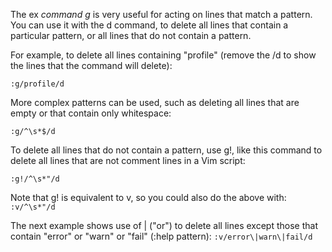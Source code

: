 The ex *command g* is very useful for acting on lines that match a pattern. You can use it with the d command, to delete all lines that contain a particular pattern, or all lines that do not contain a pattern.

For example, to delete all lines containing "profile" (remove the /d to show the lines that the command will delete):

```:g/profile/d```

More complex patterns can be used, such as deleting all lines that are empty or that contain only whitespace:

```:g/^\s*$/d```

To delete all lines that do not contain a pattern, use g!, like this command to delete all lines that are not comment lines in a Vim script:

```:g!/^\s*"/d```

Note that g! is equivalent to v, so you could also do the above with:
```:v/^\s*"/d```

The next example shows use of \| ("or") to delete all lines except those that contain "error" or "warn" or "fail" (:help pattern):
```:v/error\|warn\|fail/d```
